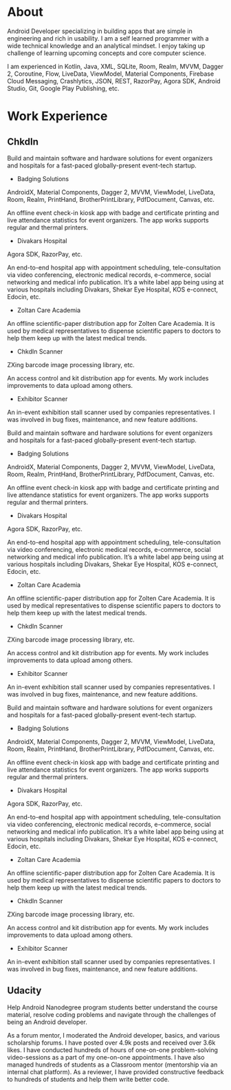 # About

Android Developer specializing in building apps that are simple in engineering and rich in usability. I am a self learned programmer with a wide technical knowledge and an analytical mindset. I enjoy taking up challenge of learning upcoming concepts and core computer science.

I am experienced in Kotlin, Java, XML, SQLite, Room, Realm, MVVM, Dagger 2, Coroutine, Flow, LiveData, ViewModel, Material Components, Firebase Cloud Messaging, Crashlytics, JSON, REST, RazorPay, Agora SDK, Android Studio, Git, Google Play Publishing, etc.

# Work Experience

## ChkdIn

Build and maintain software and hardware solutions for event organizers and hospitals for a fast-paced globally-present event-tech startup.

* Badging Solutions

AndroidX, Material Components, Dagger 2, MVVM, ViewModel, LiveData, Room, Realm, PrintHand, BrotherPrintLibrary, PdfDocument, Canvas, etc.

An offline event check-in kiosk app with badge and certificate printing and live attendance statistics for event organizers. The app works supports regular and thermal printers.

* Divakars Hospital

Agora SDK, RazorPay, etc.

An end-to-end hospital app with appointment scheduling, tele-consultation via video conferencing, electronic medical records, e-commerce, social networking and medical info publication. It’s a white label app being using at various hospitals including Divakars, Shekar Eye Hospital, KOS e-connect, Edocin, etc.

* Zoltan Care Academia

An offline scientific-paper distribution app for Zolten Care Academia. It is used by medical representatives to dispense scientific papers to doctors to help them keep up with the latest medical trends.

* ChkdIn Scanner

ZXing barcode image processing library, etc.

An access control and kit distribution app for events. My work includes improvements to data upload among others.

* Exhibitor Scanner

An in-event exhibition stall scanner used by companies representatives. I was involved in bug fixes, maintenance, and new feature additions.

Build and maintain software and hardware solutions for event organizers and hospitals for a fast-paced globally-present event-tech startup.

* Badging Solutions

AndroidX, Material Components, Dagger 2, MVVM, ViewModel, LiveData, Room, Realm, PrintHand, BrotherPrintLibrary, PdfDocument, Canvas, etc.

An offline event check-in kiosk app with badge and certificate printing and live attendance statistics for event organizers. The app works supports regular and thermal printers.

* Divakars Hospital

Agora SDK, RazorPay, etc.

An end-to-end hospital app with appointment scheduling, tele-consultation via video conferencing, electronic medical records, e-commerce, social networking and medical info publication. It’s a white label app being using at various hospitals including Divakars, Shekar Eye Hospital, KOS e-connect, Edocin, etc.

* Zoltan Care Academia

An offline scientific-paper distribution app for Zolten Care Academia. It is used by medical representatives to dispense scientific papers to doctors to help them keep up with the latest medical trends.

* ChkdIn Scanner

ZXing barcode image processing library, etc.

An access control and kit distribution app for events. My work includes improvements to data upload among others.

* Exhibitor Scanner

An in-event exhibition stall scanner used by companies representatives. I was involved in bug fixes, maintenance, and new feature additions.

Build and maintain software and hardware solutions for event organizers and hospitals for a fast-paced globally-present event-tech startup.

* Badging Solutions

AndroidX, Material Components, Dagger 2, MVVM, ViewModel, LiveData, Room, Realm, PrintHand, BrotherPrintLibrary, PdfDocument, Canvas, etc.

An offline event check-in kiosk app with badge and certificate printing and live attendance statistics for event organizers. The app works supports regular and thermal printers.

* Divakars Hospital

Agora SDK, RazorPay, etc.

An end-to-end hospital app with appointment scheduling, tele-consultation via video conferencing, electronic medical records, e-commerce, social networking and medical info publication. It’s a white label app being using at various hospitals including Divakars, Shekar Eye Hospital, KOS e-connect, Edocin, etc.

* Zoltan Care Academia

An offline scientific-paper distribution app for Zolten Care Academia. It is used by medical representatives to dispense scientific papers to doctors to help them keep up with the latest medical trends.

* ChkdIn Scanner

ZXing barcode image processing library, etc.

An access control and kit distribution app for events. My work includes improvements to data upload among others.

* Exhibitor Scanner

An in-event exhibition stall scanner used by companies representatives. I was involved in bug fixes, maintenance, and new feature additions.

## Udacity

Help Android Nanodegree program students better understand the course material, resolve coding problems and navigate through the challenges of being an Android developer.

As a forum mentor, I moderated the Android developer, basics, and various scholarship forums. I have posted over 4.9k posts and received over 3.6k likes. I have conducted hundreds of hours of one-on-one problem-solving video-sessions as a part of my one-on-one appointments. I have also managed hundreds of students as a Classroom mentor (mentorship via an internal chat platform). As a reviewer, I have provided constructive feedback to hundreds of students and help them write better code.
